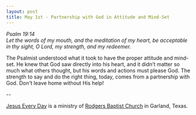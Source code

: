 ```yaml
---
layout: post
title: May 1st - Partnership with God in Attitude and Mind-Set
---
```


_Psalm 19:14  
Let the words of my mouth, and the meditation of my heart, be
acceptable in thy sight, O Lord, my strength, and my redeemer._

The Psalmist understood what it took to have the proper attitude
and mind-set. He knew that God saw directly into his heart, and it
didn&rsquo;t matter so much what others thought, but his words and
actions must please God. The strength to say and do the right thing,
today, comes from a partnership with God. Don't leave home without
His help!

 --

<a href=http://jesuseveryday.net>Jesus Every Day</a> is a ministry of <a href=http://rodgersbaptist.net>Rodgers Baptist Church</a> in Garland, Texas.
